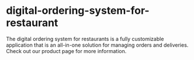# digital-ordering-system-for-restaurant
The digital ordering system for restaurants is a fully customizable application that is an all-in-one solution for managing orders and deliveries. Check out our product page for more information.
